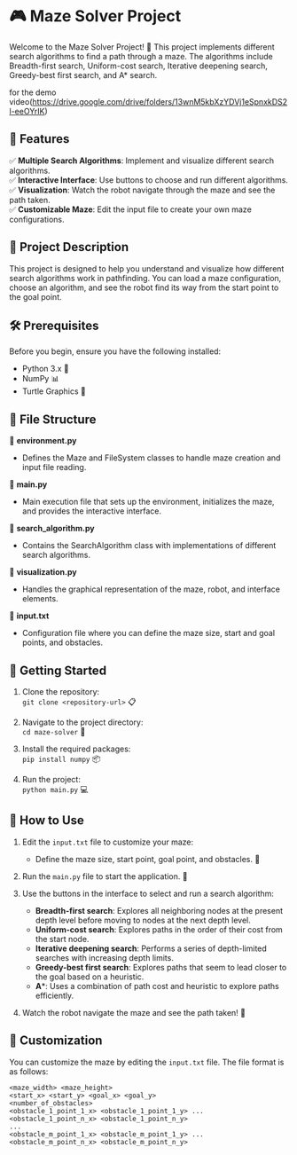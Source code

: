 # 🎮 Maze Solver Project

Welcome to the Maze Solver Project! 🚀 This project implements different search algorithms to find a path through a maze. The algorithms include Breadth-first search, Uniform-cost search, Iterative deepening search, Greedy-best first search, and A* search.

for the demo video(https://drive.google.com/drive/folders/13wnM5kbXzYDVj1eSpnxkDS2l-eeOYrIK)
## 🌟 Features

✅ **Multiple Search Algorithms**: Implement and visualize different search algorithms.  
✅ **Interactive Interface**: Use buttons to choose and run different algorithms.  
✅ **Visualization**: Watch the robot navigate through the maze and see the path taken.  
✅ **Customizable Maze**: Edit the input file to create your own maze configurations.  

## 📝 Project Description

This project is designed to help you understand and visualize how different search algorithms work in pathfinding. You can load a maze configuration, choose an algorithm, and see the robot find its way from the start point to the goal point.

## 🛠️ Prerequisites

Before you begin, ensure you have the following installed:

- Python 3.x 🐍
- NumPy 📊
- Turtle Graphics 🎨

## 📁 File Structure

📁 **environment.py**  
- Defines the Maze and FileSystem classes to handle maze creation and input file reading.

📁 **main.py**  
- Main execution file that sets up the environment, initializes the maze, and provides the interactive interface.

📁 **search_algorithm.py**  
- Contains the SearchAlgorithm class with implementations of different search algorithms.

📁 **visualization.py**  
- Handles the graphical representation of the maze, robot, and interface elements.

📁 **input.txt**  
- Configuration file where you can define the maze size, start and goal points, and obstacles.

## 🚀 Getting Started

1. Clone the repository:  
   `git clone <repository-url>` 📋

2. Navigate to the project directory:  
   `cd maze-solver` 📂

3. Install the required packages:  
   `pip install numpy` 📦

4. Run the project:  
   `python main.py` 💻

## 🎯 How to Use

1. Edit the `input.txt` file to customize your maze:  
   - Define the maze size, start point, goal point, and obstacles. 📝

2. Run the `main.py` file to start the application. 🏁

3. Use the buttons in the interface to select and run a search algorithm:  
   - **Breadth-first search**: Explores all neighboring nodes at the present depth level before moving to nodes at the next depth level.  
   - **Uniform-cost search**: Explores paths in the order of their cost from the start node.  
   - **Iterative deepening search**: Performs a series of depth-limited searches with increasing depth limits.  
   - **Greedy-best first search**: Explores paths that seem to lead closer to the goal based on a heuristic.  
   - **A***: Uses a combination of path cost and heuristic to explore paths efficiently.  

4. Watch the robot navigate the maze and see the path taken! 🤖

## 🎨 Customization

You can customize the maze by editing the `input.txt` file. The file format is as follows:

```
<maze_width> <maze_height>
<start_x> <start_y> <goal_x> <goal_y>
<number_of_obstacles>
<obstacle_1_point_1_x> <obstacle_1_point_1_y> ... <obstacle_1_point_n_x> <obstacle_1_point_n_y>
...
<obstacle_m_point_1_x> <obstacle_m_point_1_y> ... <obstacle_m_point_n_x> <obstacle_m_point_n_y>
```

